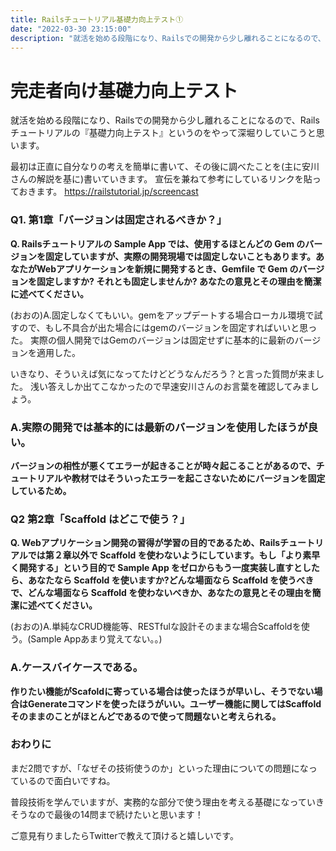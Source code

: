 ```yaml
---
title: Railsチュートリアル基礎力向上テスト①
date: "2022-03-30 23:15:00"
description: "就活を始める段階になり、Railsでの開発から少し離れることになるので、Railsチュートリアルの『基礎力向上テスト』というのをやって深堀りしていこうと思います..."
---
```

# 完走者向け基礎力向上テスト
就活を始める段階になり、Railsでの開発から少し離れることになるので、Railsチュートリアルの『基礎力向上テスト』というのをやって深堀りしていこうと思います。

最初は正直に自分なりの考えを簡単に書いて、その後に調べたことを(主に安川さんの解説を基に)書いていきます。
宣伝を兼ねて参考にしているリンクを貼っておきます。
https://railstutorial.jp/screencast

### Q1. 第1章「バージョンは固定されるべきか？」
**Q. Railsチュートリアルの Sample App では、使用するほとんどの Gem のバージョンを固定していますが、実際の開発現場では固定しないこともあります。あなたがWebアプリケーションを新規に開発するとき、Gemfile で Gem のバージョンを固定しますか? それとも固定しませんか? あなたの意見とその理由を簡潔に述べてください。**

(おおの)A.固定しなくてもいい。gemをアップデートする場合ローカル環境で試すので、もし不具合が出た場合にはgemのバージョンを固定すればいいと思った。
実際の個人開発ではGemのバージョンは固定せずに基本的に最新のバージョンを適用した。

いきなり、そういえば気になってたけどどうなんだろう？と言った質問が来ました。
浅い答えしか出てこなかったので早速安川さんのお言葉を確認してみましょう。

### A.実際の開発では基本的には最新のバージョンを使用したほうが良い。
**バージョンの相性が悪くてエラーが起きることが時々起こることがあるので、チュートリアルや教材ではそういったエラーを起こさないためにバージョンを固定しているため。**


### Q2 第2章「Scaffold はどこで使う？」 
**Q. Webアプリケーション開発の習得が学習の目的であるため、Railsチュートリアルでは第２章以外で Scaffold を使わないようにしています。もし「より素早く開発する」という目的で Sample App をゼロからもう一度実装し直すとしたら、あなたなら Scaffold を使いますか?どんな場面なら Scaffold を使うべきで、どんな場面なら Scaffold を使わないべきか、あなたの意見とその理由を簡潔に述べてください。**

(おおの)A.単純なCRUD機能等、RESTfulな設計そのままな場合Scaffoldを使う。(Sample Appあまり覚えてない。。)

### A.ケースバイケースである。
**作りたい機能がScafoldに寄っている場合は使ったほうが早いし、そうでない場合はGenerateコマンドを使ったほうがいい。ユーザー機能に関してはScaffoldそのままのことがほとんどであるので使って問題ないと考えられる。**


### おわりに
まだ2問ですが、「なぜその技術使うのか」といった理由についての問題になっているので面白いですね。

普段技術を学んでいますが、実務的な部分で使う理由を考える基礎になっていきそうなので最後の14問まで続けたいと思います！


ご意見有りましたらTwitterで教えて頂けると嬉しいです。
